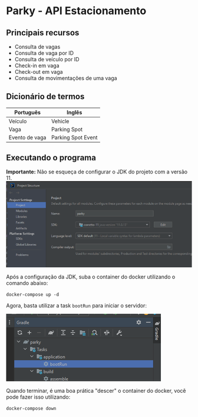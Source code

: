 # Parky - API Estacionamento

## Principais recursos

- Consulta de vagas
- Consulta de vaga por ID
- Consulta de veículo por ID
- Check-in em vaga
- Check-out em vaga
- Consulta de movimentações de uma vaga

## Dicionário de termos

| Português      | Inglês             |
|----------------|--------------------|
| Veículo        | Vehicle            |
| Vaga           | Parking Spot       |
| Evento de vaga | Parking Spot Event |

## Executando o programa

**Importante:** Não se esqueça de configurar o JDK do projeto com a versão 11.
![img.png](_readme_resources/img-01.png)

Após a configuração da JDK, suba o container do docker utilizando o comando abaixo:
```shell
docker-compose up -d  
```

Agora, basta utilizar a task ``bootRun`` para iniciar o servidor:

![img.png](_readme_resources/img-02.png)

Quando terminar, é uma boa prática "descer" o container do docker, você pode fazer isso utilizando:
```shell
docker-compose down  
```